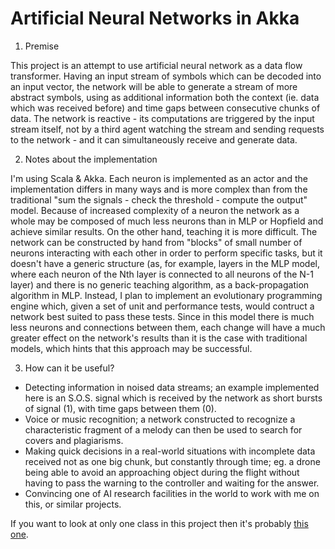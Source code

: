 Artificial Neural Networks in Akka
==================================

1. Premise

  This project is an attempt to use artificial neural network as a data flow transformer. Having an input stream of symbols which can be decoded into an input vector, the network will be able to generate a stream of more abstract symbols, using as additional information both the context (ie. data which was received before) and time gaps between consecutive chunks of data. The network is reactive - its computations are triggered by the input stream itself, not by a third agent watching the stream and sending requests to the network - and it can simultaneously receive and generate data.

2. Notes about the implementation

  I'm using Scala & Akka. Each neuron is implemented as an actor and the implementation differs in many ways and is more complex than from the traditional "sum the signals - check the threshold - compute the output" model. Because of increased complexity of a neuron the network as a whole may be composed of much less neurons than in MLP or Hopfield and achieve similar results. On the other hand, teaching it is more difficult. The network can be constructed by hand from "blocks" of small number of neurons interacting with each other in order to perform specific tasks, but it doesn't have a generic structure (as, for example, layers in the MLP model, where each neuron of the Nth layer is connected to all neurons of the N-1 layer) and there is no generic teaching algorithm, as a back-propagation algorithm in MLP. Instead, I plan to implement an evolutionary programming engine which, given a set of unit and performance tests, would contruct a network best suited to pass these tests. Since in this model there is much less neurons and connections between them, each change will have a much greater effect on the network's results than it is the case with traditional models, which hints that this approach may be successful.

3. How can it be useful?
  - Detecting information in noised data streams; an example implemented here is an S.O.S. signal which is received by the network as short bursts of signal (1), with time gaps between them (0). 
  - Voice or music recognition; a network constructed to recognize a characteristic fragment of a melody can then be used to search for covers and plagiarisms.
  - Making quick decisions in a real-world situations with incomplete data received not as one big chunk, but constantly through time; eg. a drone being able to avoid an approaching object during the flight without having to pass the warning to the controller and waiting for the answer.
  - Convincing one of AI research facilities in the world to work with me on this, or similar projects.

If you want to look at only one class in this project  then it's probably [this one](https://github.com/makingthematrix/ann/blob/simplerMutations/src/main/scala/anna/async/Neuron.scala).